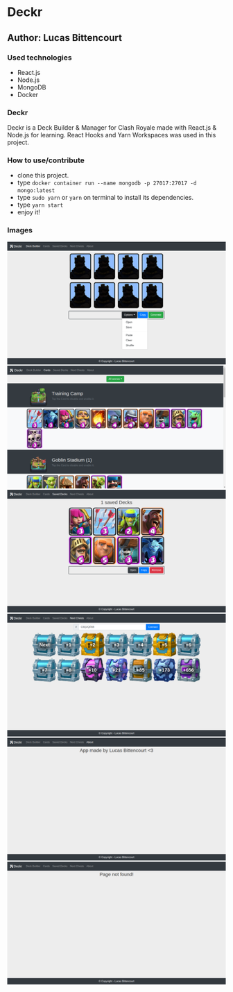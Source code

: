 # Deckr

## Author: Lucas Bittencourt

### Used technologies

-  React.js
-  Node.js
-  MongoDB
-  Docker

### Deckr

Deckr is a Deck Builder & Manager for Clash Royale made with React.js & Node.js for learning. React Hooks and Yarn Workspaces was used in this project.

### How to use/contribute

-  clone this project.
-  type `docker container run --name mongodb -p 27017:27017 -d mongo:latest`
-  type `sudo yarn` or `yarn` on terminal to install its dependencies.
-  type `yarn start`
-  enjoy it!

### Images

![](./images/deckr.png 'Deckr')
![](./images/cards.png 'cards')
![](./images/saved.png 'saved')
![](./images/next.png 'next')
![](./images/about.png 'about')
![](./images/not_found.png 'not_found')
